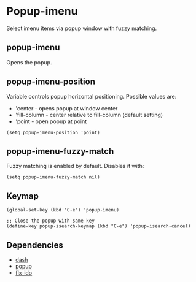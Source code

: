 # Popup-imenu

Select imenu items via popup window with fuzzy matching.

## popup-imenu
Opens the popup.

## popup-imenu-position

Variable controls popup horizontal positioning.
Possible values are:

*  'center - opens popup at window center
*  'fill-column - center relative to fill-column (default setting)
*  'point - open popup at point

```
(setq popup-imenu-position 'point)
```

## popup-imenu-fuzzy-match
Fuzzy matching is enabled by default.
Disables it with:

```
(setq popup-imenu-fuzzy-match nil)
```

## Keymap

```
(global-set-key (kbd "C-e") 'popup-imenu)

;; Close the popup with same key
(define-key popup-isearch-keymap (kbd "C-e") 'popup-isearch-cancel)
```

## Dependencies

* [dash](https://github.com/magnars/dash.el)
* [popup](https://github.com/auto-complete/popup-el)
* [flx-ido](https://github.com/lewang/flx)
